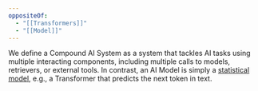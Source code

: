 ```yaml
---
oppositeOf:
  - "[[Transformers]]"
  - "[[Model]]"
---
```

We define a Compound AI System as a system that tackles AI tasks using multiple interacting components, including multiple calls to models, retrievers, or external tools. In contrast, an AI Model is simply a [statistical model](https://en.wikipedia.org/wiki/Statistical_model), e.g., a Transformer that predicts the next token in text.


